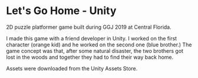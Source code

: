 # Let's Go Home - Unity

2D puzzle platformer game built during GGJ 2019 at Central Florida.

I made this game with a friend developer in Unity. I worked on the first character (orange kid) and he worked on the second one (blue brother.)
The game concept was that, after some natural disaster, the two brothers got lost in the woods and together they had to find their way back home.

Assets were downloaded from the Unity Assets Store.
